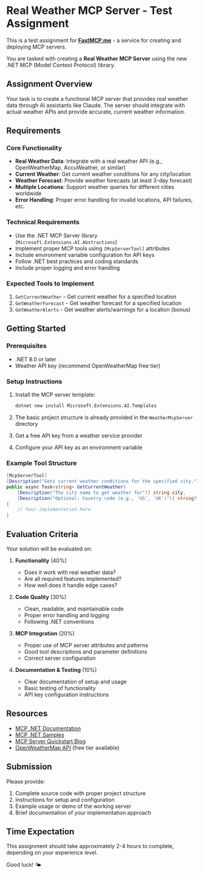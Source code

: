 # Real Weather MCP Server - Test Assignment

This is a test assignment for **[FastMCP.me](https://fastmcp.me)** - a service for creating and deploying MCP servers.

You are tasked with creating a **Real Weather MCP Server** using the new .NET MCP (Model Context Protocol) library.

## Assignment Overview

Your task is to create a functional MCP server that provides real weather data through AI assistants like Claude. The server should integrate with actual weather APIs and provide accurate, current weather information.

## Requirements

### Core Functionality
- **Real Weather Data**: Integrate with a real weather API (e.g., OpenWeatherMap, AccuWeather, or similar)
- **Current Weather**: Get current weather conditions for any city/location
- **Weather Forecast**: Provide weather forecasts (at least 3-day forecast)
- **Multiple Locations**: Support weather queries for different cities worldwide
- **Error Handling**: Proper error handling for invalid locations, API failures, etc.

### Technical Requirements
- Use the .NET MCP Server library (`Microsoft.Extensions.AI.Abstractions`)
- Implement proper MCP tools using `[McpServerTool]` attributes
- Include environment variable configuration for API keys
- Follow .NET best practices and coding standards
- Include proper logging and error handling

### Expected Tools to Implement
1. `GetCurrentWeather` - Get current weather for a specified location
2. `GetWeatherForecast` - Get weather forecast for a specified location
3. `GetWeatherAlerts` - Get weather alerts/warnings for a location (bonus)

## Getting Started

### Prerequisites
- .NET 8.0 or later
- Weather API key (recommend OpenWeatherMap free tier)

### Setup Instructions
1. Install the MCP server template:
   ```bash
   dotnet new install Microsoft.Extensions.AI.Templates
   ```

2. The basic project structure is already provided in the `WeatherMcpServer` directory

3. Get a free API key from a weather service provider

4. Configure your API key as an environment variable

### Example Tool Structure
```csharp
[McpServerTool]
[Description("Gets current weather conditions for the specified city.")]
public async Task<string> GetCurrentWeather(
    [Description("The city name to get weather for")] string city,
    [Description("Optional: Country code (e.g., 'US', 'UK')")] string? countryCode = null)
{
    // Your implementation here
}
```

## Evaluation Criteria

Your solution will be evaluated on:

1. **Functionality** (40%)
   - Does it work with real weather data?
   - Are all required features implemented?
   - How well does it handle edge cases?

2. **Code Quality** (30%)
   - Clean, readable, and maintainable code
   - Proper error handling and logging
   - Following .NET conventions

3. **MCP Integration** (20%)
   - Proper use of MCP server attributes and patterns
   - Good tool descriptions and parameter definitions
   - Correct server configuration

4. **Documentation & Testing** (10%)
   - Clear documentation of setup and usage
   - Basic testing of functionality
   - API key configuration instructions

## Resources

- [MCP .NET Documentation](https://learn.microsoft.com/dotnet/ai/quickstarts/build-mcp-server)
- [MCP .NET Samples](https://github.com/microsoft/mcp-dotnet-samples)
- [MCP Server Quickstart Blog](https://devblogs.microsoft.com/dotnet/mcp-server-dotnet-nuget-quickstart/)
- [OpenWeatherMap API](https://openweathermap.org/api) (free tier available)

## Submission

Please provide:
1. Complete source code with proper project structure
2. Instructions for setup and configuration
3. Example usage or demo of the working server
4. Brief documentation of your implementation approach

## Time Expectation

This assignment should take approximately 2-4 hours to complete, depending on your experience level.

Good luck! 🌤️